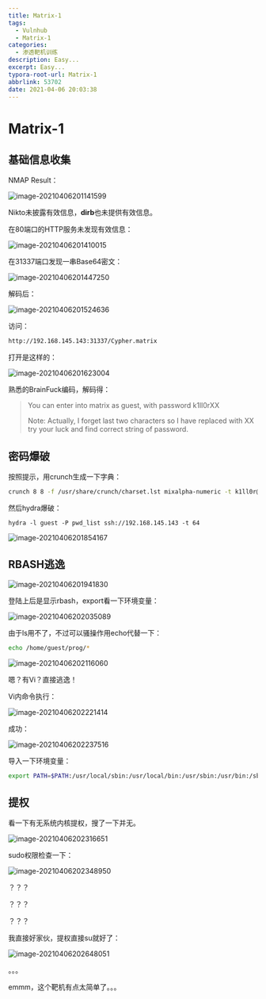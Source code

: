```yaml
---
title: Matrix-1
tags:
  - Vulnhub
  - Matrix-1
categories: 
  - 渗透靶机训练
description: Easy...
excerpt: Easy...
typora-root-url: Matrix-1
abbrlink: 53702
date: 2021-04-06 20:03:38
---
```


# Matrix-1

## 基础信息收集

NMAP Result：

![image-20210406201141599](image-20210406201141599.png)

Nikto未披露有效信息，**dirb**也未提供有效信息。

在80端口的HTTP服务未发现有效信息：

![image-20210406201410015](image-20210406201410015.png)

在31337端口发现一串Base64密文：

![image-20210406201447250](image-20210406201447250.png)

解码后：

![image-20210406201524636](image-20210406201524636.png)

访问：

```bash
http://192.168.145.143:31337/Cypher.matrix
```

打开是这样的：

![image-20210406201623004](image-20210406201623004.png)

熟悉的BrainFuck编码，解码得：

> You can enter into matrix as guest, with password k1ll0rXX
>
> Note: Actually, I forget last two characters so I have replaced with XX try your luck and find correct string of password.

## 密码爆破

按照提示，用crunch生成一下字典：

```bash
crunch 8 8 -f /usr/share/crunch/charset.lst mixalpha-numeric -t k1ll0r@@ >> pwd_list
```

然后hydra爆破：

```hydra
hydra -l guest -P pwd_list ssh://192.168.145.143 -t 64
```

![image-20210406201854167](image-20210406201854167.png)

## RBASH逃逸

![image-20210406201941830](image-20210406201941830.png)

登陆上后是显示rbash，export看一下环境变量：

![image-20210406202035089](image-20210406202035089.png)

由于ls用不了，不过可以骚操作用echo代替一下：

```bash
echo /home/guest/prog/*
```

![image-20210406202116060](image-20210406202116060.png)

嗯？有Vi？直接逃逸！

Vi内命令执行：

![image-20210406202221414](image-20210406202221414.png)

成功：

![image-20210406202237516](image-20210406202237516.png)

导入一下环境变量：

```bash
export PATH=$PATH:/usr/local/sbin:/usr/local/bin:/usr/sbin:/usr/bin:/sbin:/bin
```

## 提权

看一下有无系统内核提权，搜了一下并无。

![image-20210406202316651](image-20210406202316651.png)

sudo权限检查一下：

![image-20210406202348950](image-20210406202348950.png)

？？？

？？？

？？？

我直接好家伙，提权直接su就好了：

![image-20210406202648051](image-20210406202648051.png)

。。。

emmm，这个靶机有点太简单了。。。